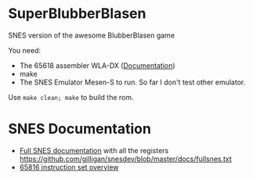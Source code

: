 # SuperBlubberBlasen
SNES version of the awesome BlubberBlasen game

You need:
* The 65618 assembler WLA-DX ([Documentation](https://wla-dx.readthedocs.io/en/latest/index.html))
* make
* The SNES Emulator Mesen-S to run. So far I don't test other emulator.

Use ```make clean; make``` to build the rom.

# SNES Documentation

* [Full SNES documentation](https://problemkaputt.de/fullsnes.htm) with all the registers https://github.com/gilligan/snesdev/blob/master/docs/fullsnes.txt
* [65816 instruction set overview](https://undisbeliever.net/snesdev/65816-opcodes.html)
